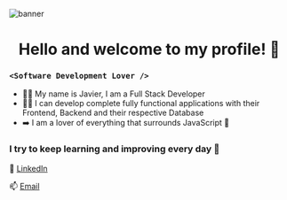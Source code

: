 ![banner](https://pbs.twimg.com/profile_banners/1455656539021365262/1672835147/1500x500)

<h1 align="center">Hello and welcome to my profile! 👋</h1>

### `<Software Development Lover />`

* 👨‍🎓 My name is Javier, I am a Full Stack Developer
* 👨‍💻 I can develop complete fully functional applications with their Frontend, Backend and their respective Database
* ➡️ I am a lover of everything that surrounds JavaScript 💛

### I try to keep learning and improving every day 💪

👨 [LinkedIn](https://www.linkedin.com/in/JaMoLpE88)

📫 [Email](mailto:moreno.jml88@gmail.com)
